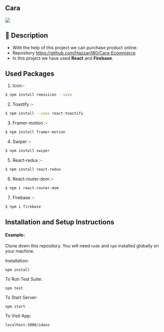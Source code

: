 
## Cara

<img src="../assets/images/hero4.png" width=""/>
  
## 📝 Description
- With the help of this project we can purchase product online.
- Repository https://github.com/Hazzan180/Cara-Ecommerce
- In this project we have used **React** and **Firebase**.

## Used Packages 
1.  Icon:-
```bash
$ npm install remixicon --save
```
2. Toastify :-
```bash
$ npm install --save react-toastify
```
3. Framer-motion  :-
```bash
$ npm install framer-motion
```
4. Swiper  :-
```bash
$ npm install swiper
```
5.  React-redux :-
```bash
$ npm install react-redux
```
6.  React-router-dom :-
```bash
$ npm i react-router-dom
```
7.  Firebase :-
```bash
$ npm i firebase
```

## Installation and Setup Instructions

#### Example:  

Clone down this repository. You will need `node` and `npm` installed globally on your machine.  

Installation:

`npm install`  

To Run Test Suite:  

`npm test`  

To Start Server:

`npm start`  

To Visit App:

`localhost:3000/ideas`  